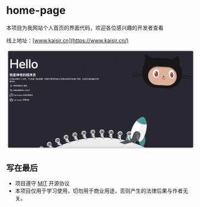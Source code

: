 # home-page
本项目为我网站个人首页的界面代码，欢迎各位感兴趣的开发者查看

线上地址：[www.kaisir.cn](https://www.kaisir.cn/)

[![效果图](./img/result.png)](http://www.kaisir.cn/)
## 写在最后
* 项目遵守 [MIT](https://choosealicense.com/licenses/mit/) 开源协议
* 本项目仅用于学习使用，切勿用于商业用途，否则产生的法律后果与作者无关。
